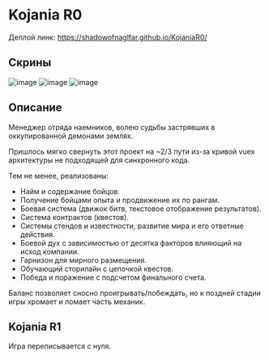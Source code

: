 # Kojania R0

Деплой линк:
https://shadowofnaglfar.github.io/KojaniaR0/
## Скрины
![image](https://user-images.githubusercontent.com/42972285/159048122-282ea9b6-7724-46d5-a6cc-1ec97a96d278.png)
![image](https://user-images.githubusercontent.com/42972285/182874217-cfb9185d-656e-48c6-9a65-1e910436b849.png)
![image](https://user-images.githubusercontent.com/42972285/182874250-8a1a9d3f-3389-47e0-9137-07f8b8b1e88d.png)

## Описание

Менеджер отряда наемников, волею судьбы застрявших в оккупированной демонами землях.

Пришлось мягко свернуть этот проект на ~2/3 пути из-за кривой vuex архитектуры не подходящей для синхронного кода. 

Тем не менее, реализованы:

- Найм и содержание бойцов.
- Получение бойцами опыта и продвижение их по рангам.
- Боевая система (движок битв, текстовое отображение результатов).
- Система контрактов (квестов).
- Системы стендов и известности, развитие мира и его ответные действия.
- Боевой дух с зависимостью от десятка факторов влияющий на исход компании.
- Гарнизон для мирного размещения.
- Обучающий сторилайн с цепочкой квестов.
- Победа и поражение с подсчетом финального счета.

Баланс позволяет сносно проигрывать/побеждать, но к поздней стадии игры хромает и ломает часть механик.

## Kojania R1

Игра переписывается с нуля.
